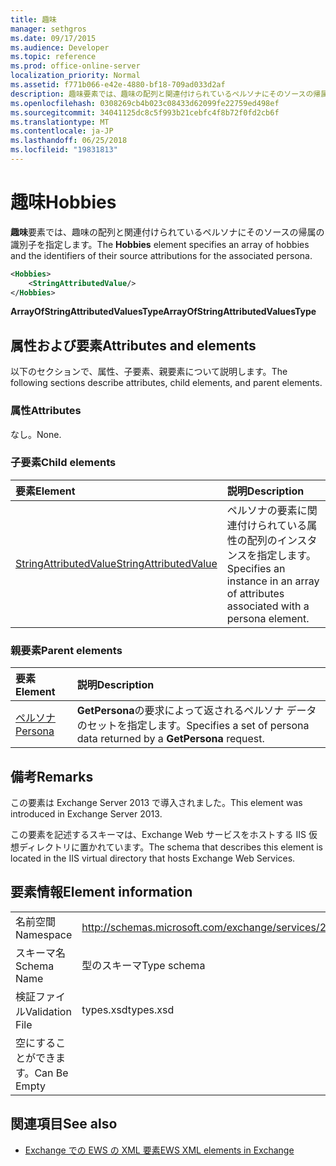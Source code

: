 ```yaml
---
title: 趣味
manager: sethgros
ms.date: 09/17/2015
ms.audience: Developer
ms.topic: reference
ms.prod: office-online-server
localization_priority: Normal
ms.assetid: f771b066-e42e-4880-bf18-709ad033d2af
description: 趣味要素では、趣味の配列と関連付けられているペルソナにそのソースの帰属の識別子を指定します。
ms.openlocfilehash: 0308269cb4b023c08433d62099fe22759ed498ef
ms.sourcegitcommit: 34041125dc8c5f993b21cebfc4f8b72f0fd2cb6f
ms.translationtype: MT
ms.contentlocale: ja-JP
ms.lasthandoff: 06/25/2018
ms.locfileid: "19831813"
---
```

# <a name="hobbies"></a><span data-ttu-id="9e021-103">趣味</span><span class="sxs-lookup"><span data-stu-id="9e021-103">Hobbies</span></span>

<span data-ttu-id="9e021-104">**趣味**要素では、趣味の配列と関連付けられているペルソナにそのソースの帰属の識別子を指定します。</span><span class="sxs-lookup"><span data-stu-id="9e021-104">The **Hobbies** element specifies an array of hobbies and the identifiers of their source attributions for the associated persona.</span></span> 
  
```XML
<Hobbies>
    <StringAttributedValue/>
</Hobbies>
```

 <span data-ttu-id="9e021-105">**ArrayOfStringAttributedValuesType**</span><span class="sxs-lookup"><span data-stu-id="9e021-105">**ArrayOfStringAttributedValuesType**</span></span>
## <a name="attributes-and-elements"></a><span data-ttu-id="9e021-106">属性および要素</span><span class="sxs-lookup"><span data-stu-id="9e021-106">Attributes and elements</span></span>

<span data-ttu-id="9e021-107">以下のセクションで、属性、子要素、親要素について説明します。</span><span class="sxs-lookup"><span data-stu-id="9e021-107">The following sections describe attributes, child elements, and parent elements.</span></span>
  
### <a name="attributes"></a><span data-ttu-id="9e021-108">属性</span><span class="sxs-lookup"><span data-stu-id="9e021-108">Attributes</span></span>

<span data-ttu-id="9e021-109">なし。</span><span class="sxs-lookup"><span data-stu-id="9e021-109">None.</span></span>
  
### <a name="child-elements"></a><span data-ttu-id="9e021-110">子要素</span><span class="sxs-lookup"><span data-stu-id="9e021-110">Child elements</span></span>

|<span data-ttu-id="9e021-111">**要素**</span><span class="sxs-lookup"><span data-stu-id="9e021-111">**Element**</span></span>|<span data-ttu-id="9e021-112">**説明**</span><span class="sxs-lookup"><span data-stu-id="9e021-112">**Description**</span></span>|
|:-----|:-----|
|[<span data-ttu-id="9e021-113">StringAttributedValue</span><span class="sxs-lookup"><span data-stu-id="9e021-113">StringAttributedValue</span></span>](stringattributedvalue.md) <br/> |<span data-ttu-id="9e021-114">ペルソナの要素に関連付けられている属性の配列のインスタンスを指定します。</span><span class="sxs-lookup"><span data-stu-id="9e021-114">Specifies an instance in an array of attributes associated with a persona element.</span></span>  <br/> |
   
### <a name="parent-elements"></a><span data-ttu-id="9e021-115">親要素</span><span class="sxs-lookup"><span data-stu-id="9e021-115">Parent elements</span></span>

|<span data-ttu-id="9e021-116">**要素**</span><span class="sxs-lookup"><span data-stu-id="9e021-116">**Element**</span></span>|<span data-ttu-id="9e021-117">**説明**</span><span class="sxs-lookup"><span data-stu-id="9e021-117">**Description**</span></span>|
|:-----|:-----|
|[<span data-ttu-id="9e021-118">ペルソナ</span><span class="sxs-lookup"><span data-stu-id="9e021-118">Persona</span></span>](persona.md) <br/> |<span data-ttu-id="9e021-119">**GetPersona**の要求によって返されるペルソナ データのセットを指定します。</span><span class="sxs-lookup"><span data-stu-id="9e021-119">Specifies a set of persona data returned by a **GetPersona** request.</span></span>  <br/> |
   
## <a name="remarks"></a><span data-ttu-id="9e021-120">備考</span><span class="sxs-lookup"><span data-stu-id="9e021-120">Remarks</span></span>

<span data-ttu-id="9e021-121">この要素は Exchange Server 2013 で導入されました。</span><span class="sxs-lookup"><span data-stu-id="9e021-121">This element was introduced in Exchange Server 2013.</span></span>
  
<span data-ttu-id="9e021-122">この要素を記述するスキーマは、Exchange Web サービスをホストする IIS 仮想ディレクトリに置かれています。</span><span class="sxs-lookup"><span data-stu-id="9e021-122">The schema that describes this element is located in the IIS virtual directory that hosts Exchange Web Services.</span></span>
  
## <a name="element-information"></a><span data-ttu-id="9e021-123">要素情報</span><span class="sxs-lookup"><span data-stu-id="9e021-123">Element information</span></span>

|||
|:-----|:-----|
|<span data-ttu-id="9e021-124">名前空間</span><span class="sxs-lookup"><span data-stu-id="9e021-124">Namespace</span></span>  <br/> |http://schemas.microsoft.com/exchange/services/2006/types  <br/> |
|<span data-ttu-id="9e021-125">スキーマ名</span><span class="sxs-lookup"><span data-stu-id="9e021-125">Schema Name</span></span>  <br/> |<span data-ttu-id="9e021-126">型のスキーマ</span><span class="sxs-lookup"><span data-stu-id="9e021-126">Type schema</span></span>  <br/> |
|<span data-ttu-id="9e021-127">検証ファイル</span><span class="sxs-lookup"><span data-stu-id="9e021-127">Validation File</span></span>  <br/> |<span data-ttu-id="9e021-128">types.xsd</span><span class="sxs-lookup"><span data-stu-id="9e021-128">types.xsd</span></span>  <br/> |
|<span data-ttu-id="9e021-129">空にすることができます。</span><span class="sxs-lookup"><span data-stu-id="9e021-129">Can Be Empty</span></span>  <br/> ||
   
## <a name="see-also"></a><span data-ttu-id="9e021-130">関連項目</span><span class="sxs-lookup"><span data-stu-id="9e021-130">See also</span></span>



- [<span data-ttu-id="9e021-131">Exchange での EWS の XML 要素</span><span class="sxs-lookup"><span data-stu-id="9e021-131">EWS XML elements in Exchange</span></span>](ews-xml-elements-in-exchange.md)

